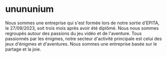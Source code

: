 # unununium
Nous sommes une entreprise qui s'est formée lors de notre sortie d'EPITA, le 27/09/2023, soit trois mois après avoir été diplômé. Nous nous sommes regroupés autour des passions du jeu vidéo et de l'aventure. Tous passionnés par les énigmes, notre secteur d'activité principale est celui des jeux d'énigmes et d'aventures. Nous sommes une entreprise basée sur le partage et la joie.
